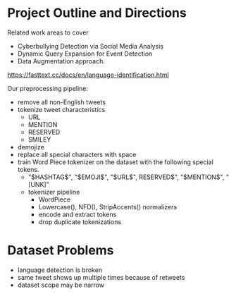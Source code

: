 # Project Outline and Directions
Related work areas to cover 
- Cyberbullying Detection via Social Media Analysis 
- Dynamic Query Expansion for Event Detection
- Data Augmentation approach. 

https://fasttext.cc/docs/en/language-identification.html

Our preprocessing pipeline: 
 - remove all non-English tweets 
 - tokenize tweet characteristics 
	 - URL
	 - MENTION
	 - RESERVED
	 - SMILEY
- demojize 
- replace all special characters with space 
- train Word Piece tokenizer on the dataset with the following special tokens. 
	- "\$HASHTAG\$", "\$EMOJI\$", "\$URL\$", RESERVED\$", "\$MENTION$", "[UNK]"
	- tokenizer pipeline 
		- WordPiece
		- Lowercase(), NFD(), StripAccents() normalizers 
		- encode and extract tokens 
		- drop duplicate tokenizations 

# Dataset Problems 
- language detection is broken 
- same tweet shows up multiple times because of retweets 
- dataset scope may be narrow